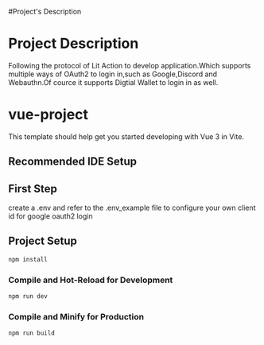 #Project's Description

# Project Description
Following the protocol of Lit Action to develop application.Which supports multiple ways of OAuth2 to login in,such as Google,Discord and Webauthn.Of cource it supports Digtial Wallet to login in as well.

# vue-project

This template should help get you started developing with Vue 3 in Vite.

## Recommended IDE Setup

## First Step

create a .env and refer to the .env_example file to configure your own client id for google oauth2 login

## Project Setup

```sh
npm install
```

### Compile and Hot-Reload for Development

```sh
npm run dev
```

### Compile and Minify for Production

```sh
npm run build
```
